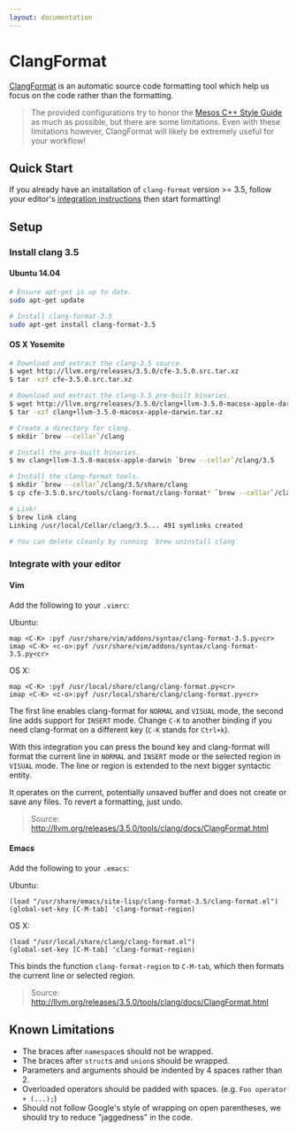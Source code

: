 ```yaml
---
layout: documentation
---
```


# ClangFormat

[ClangFormat](http://llvm.org/releases/3.5.0/tools/clang/docs/ClangFormat.html) is an automatic source code formatting tool which help us focus on the code rather than the formatting.

> The provided configurations try to honor the [Mesos C++ Style Guide](http://mesos.apache.org/documentation/latest/mesos-c++-style-guide/) as much as possible, but there are some limitations. Even with these limitations however, ClangFormat will likely be extremely useful for your workflow!

## Quick Start

If you already have an installation of `clang-format` version >= 3.5, follow your editor's [integration instructions](#integrate-with-your-editor) then start formatting!

## Setup

### Install clang 3.5

#### Ubuntu 14.04

```bash
# Ensure apt-get is up to date.
sudo apt-get update

# Install clang-format-3.5
sudo apt-get install clang-format-3.5
```

#### OS X Yosemite

```bash
# Download and extract the clang-3.5 source.
$ wget http://llvm.org/releases/3.5.0/cfe-3.5.0.src.tar.xz
$ tar -xzf cfe-3.5.0.src.tar.xz

# Download and extract the clang-3.5 pre-built binaries.
$ wget http://llvm.org/releases/3.5.0/clang+llvm-3.5.0-macosx-apple-darwin.tar.xz
$ tar -xzf clang+llvm-3.5.0-macosx-apple-darwin.tar.xz

# Create a directory for clang.
$ mkdir `brew --cellar`/clang

# Install the pre-built binaries.
$ mv clang+llvm-3.5.0-macosx-apple-darwin `brew --cellar`/clang/3.5

# Install the clang-format tools.
$ mkdir `brew --cellar`/clang/3.5/share/clang
$ cp cfe-3.5.0.src/tools/clang-format/clang-format* `brew --cellar`/clang/3.5/share/clang

# Link!
$ brew link clang
Linking /usr/local/Cellar/clang/3.5... 491 symlinks created

# You can delete cleanly by running `brew uninstall clang`
```

### Integrate with your editor

#### Vim

Add the following to your `.vimrc`:

Ubuntu:

```
map <C-K> :pyf /usr/share/vim/addons/syntax/clang-format-3.5.py<cr>
imap <C-K> <c-o>:pyf /usr/share/vim/addons/syntax/clang-format-3.5.py<cr>
```

OS X:

```
map <C-K> :pyf /usr/local/share/clang/clang-format.py<cr>
imap <C-K> <c-o>:pyf /usr/local/share/clang/clang-format.py<cr>
```

The first line enables clang-format for `NORMAL` and `VISUAL` mode, the second line adds support for `INSERT` mode. Change `C-K` to another binding if you need clang-format on a different key (`C-K` stands for `Ctrl+k`).

With this integration you can press the bound key and clang-format will format the current line in `NORMAL` and `INSERT` mode or the selected region in `VISUAL` mode. The line or region is extended to the next bigger syntactic entity.

It operates on the current, potentially unsaved buffer and does not create or save any files. To revert a formatting, just undo.

> Source: http://llvm.org/releases/3.5.0/tools/clang/docs/ClangFormat.html

#### Emacs

Add the following to your `.emacs`:

Ubuntu:

```
(load "/usr/share/emacs/site-lisp/clang-format-3.5/clang-format.el")
(global-set-key [C-M-tab] 'clang-format-region)
```

OS X:

```
(load "/usr/local/share/clang/clang-format.el")
(global-set-key [C-M-tab] 'clang-format-region)
```

This binds the function `clang-format-region` to `C-M-tab`, which then formats the current line or selected region.

> Source: http://llvm.org/releases/3.5.0/tools/clang/docs/ClangFormat.html

## Known Limitations

* The braces after `namespace`s should not be wrapped.
* The braces after `struct`s and `union`s should be wrapped.
* Parameters and arguments should be indented by 4 spaces rather than 2.
* Overloaded operators should be padded with spaces.
  (e.g. `Foo operator + (...);`)
* Should not follow Google's style of wrapping on open parentheses, we should
  try to reduce "jaggedness" in the code.
